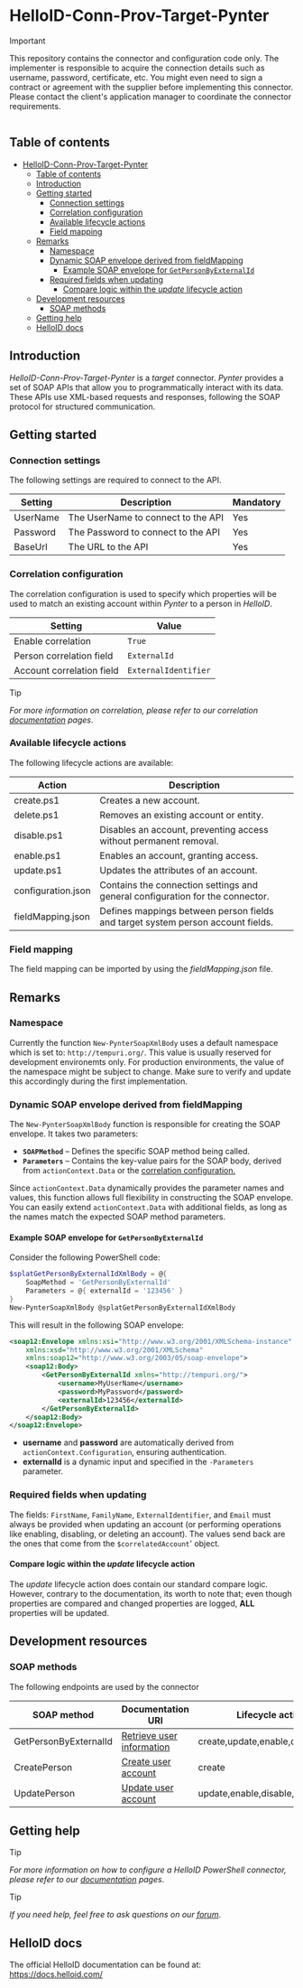 # HelloID-Conn-Prov-Target-Pynter

> [!IMPORTANT]
> This repository contains the connector and configuration code only. The implementer is responsible to acquire the connection details such as username, password, certificate, etc. You might even need to sign a contract or agreement with the supplier before implementing this connector. Please contact the client's application manager to coordinate the connector requirements.

<p align="center">
  <img src="">
</p>

## Table of contents

- [HelloID-Conn-Prov-Target-Pynter](#helloid-conn-prov-target-pynter)
  - [Table of contents](#table-of-contents)
  - [Introduction](#introduction)
  - [Getting started](#getting-started)
    - [Connection settings](#connection-settings)
    - [Correlation configuration](#correlation-configuration)
    - [Available lifecycle actions](#available-lifecycle-actions)
    - [Field mapping](#field-mapping)
  - [Remarks](#remarks)
    - [Namespace](#namespace)
    - [Dynamic SOAP envelope derived from fieldMapping](#dynamic-soap-envelope-derived-from-fieldmapping)
      - [Example SOAP envelope for `GetPersonByExternalId`](#example-soap-envelope-for-getpersonbyexternalid)
    - [Required fields when updating](#required-fields-when-updating)
      - [Compare logic within the _update_ lifecycle action](#compare-logic-within-the-update-lifecycle-action)
  - [Development resources](#development-resources)
    - [SOAP methods](#soap-methods)
  - [Getting help](#getting-help)
  - [HelloID docs](#helloid-docs)

## Introduction

_HelloID-Conn-Prov-Target-Pynter_ is a _target_ connector. _Pynter_ provides a set of SOAP APIs that allow you to programmatically interact with its data. These APIs use XML-based requests and responses, following the SOAP protocol for structured communication.

## Getting started

### Connection settings

The following settings are required to connect to the API.

| Setting                   | Description                                                                          | Mandatory |
| ------------------------- | ------------------------------------------------------------------------------------ | --------- |
| UserName                  | The UserName to connect to the API                                                   | Yes       |
| Password                  | The Password to connect to the API                                                   | Yes       |
| BaseUrl                   | The URL to the API                                                                   | Yes       |

### Correlation configuration

The correlation configuration is used to specify which properties will be used to match an existing account within _Pynter_ to a person in _HelloID_.

| Setting                   | Value                |
| ------------------------- | -------------------- |
| Enable correlation        | `True`               |
| Person correlation field  | `ExternalId`         |
| Account correlation field | `ExternalIdentifier` |

> [!TIP]
> _For more information on correlation, please refer to our correlation [documentation](https://docs.helloid.com/en/provisioning/target-systems/powershell-v2-target-systems/correlation.html) pages_.

### Available lifecycle actions

The following lifecycle actions are available:

| Action             | Description                                                                     |
| ------------------ | ------------------------------------------------------------------------------- |
| create.ps1         | Creates a new account.                                                          |
| delete.ps1         | Removes an existing account or entity.                                          |
| disable.ps1        | Disables an account, preventing access without permanent removal.               |
| enable.ps1         | Enables an account, granting access.                                            |
| update.ps1         | Updates the attributes of an account.                                           |
| configuration.json | Contains the connection settings and general configuration for the connector.   |
| fieldMapping.json  | Defines mappings between person fields and target system person account fields. |

### Field mapping

The field mapping can be imported by using the _fieldMapping.json_ file.

## Remarks

### Namespace

Currently the function `New-PynterSoapXmlBody` uses a default namespace which is set to: `http://tempuri.org/`. This value is usually reserved for development environemts only. For production environments, the value of the namespace might be subject to change. Make sure to verify and update this accordingly during the first implementation.

### Dynamic SOAP envelope derived from fieldMapping

The `New-PynterSoapXmlBody` function is responsible for creating the SOAP envelope. It takes two parameters:

- **`SOAPMethod`** – Defines the specific SOAP method being called.
- **`Parameters`** – Contains the key-value pairs for the SOAP body, derived from `actionContext.Data` or the [correlation configuration.](#correlation-configuration)

Since `actionContext.Data` dynamically provides the parameter names and values, this function allows full flexibility in constructing the SOAP envelope. You can easily extend `actionContext.Data` with additional fields, as long as the names match the expected SOAP method parameters.

#### Example SOAP envelope for `GetPersonByExternalId`

Consider the following PowerShell code:

```powershell
$splatGetPersonByExternalIdXmlBody = @{
    SoapMethod = 'GetPersonByExternalId'
    Parameters = @{ externalId = '123456' }
}
New-PynterSoapXmlBody @splatGetPersonByExternalIdXmlBody
```

This will result in the following SOAP envelope:

```xml
<soap12:Envelope xmlns:xsi="http://www.w3.org/2001/XMLSchema-instance"
    xmlns:xsd="http://www.w3.org/2001/XMLSchema"
    xmlns:soap12="http://www.w3.org/2003/05/soap-envelope">
    <soap12:Body>
        <GetPersonByExternalId xmlns="http://tempuri.org/">
            <username>MyUserName</username>
            <password>MyPassword</password>
            <externalId>123456</externalId>
        </GetPersonByExternalId>
    </soap12:Body>
</soap12:Envelope>
```

- **username** and **password** are automatically derived from `actionContext.Configuration`, ensuring authentication.
- **externalId** is a dynamic input and specified in the `-Parameters` parameter.

### Required fields when updating

The fields: `FirstName`, `FamilyName`, `ExternalIdentifier`, and `Email` must always be provided when updating an account (or performing operations like enabling, disabling, or deleting an account). The values send back are the ones that come from the `$correlatedAccount`' object.

#### Compare logic within the _update_ lifecycle action

The _update_ lifecycle action does contain our standard compare logic. However, contrary to the documentation, its worth to note that; even though properties are compared and changed properties are logged, __ALL__ properties will be updated.

## Development resources

### SOAP methods

The following endpoints are used by the connector

| SOAP method           | Documentation URI                                                                                          | Lifecycle actions                   |
| --------------------- | ---------------------------------------------------------------------------------------------------------- | ----------------------------------- |
| GetPersonByExternalId | [Retrieve user information](https://{customer}.pynter.nl/service/apiservice.asmx?op=GetPersonByExternalId) | create,update,enable,disable,delete |
| CreatePerson          | [Create user account](https://{customer}.pynter.nl/service/apiservice.asmx?op=CreatePerson)                | create                              |
| UpdatePerson          | [Update user account](https://{customer}.pynter.nl/service/apiservice.asmx?op=UpdatePerson)                | update,enable,disable,delete        |

## Getting help

> [!TIP]
> _For more information on how to configure a HelloID PowerShell connector, please refer to our [documentation](https://docs.helloid.com/en/provisioning/target-systems/powershell-v2-target-systems.html) pages_.

> [!TIP]
>  _If you need help, feel free to ask questions on our [forum](https://forum.helloid.com)_.

## HelloID docs

The official HelloID documentation can be found at: https://docs.helloid.com/